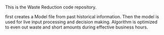 This is the Waste Reduction code repository.

first creates a Model file from past historical information.
Then the model is used for live input processing and decision making.
Algorithm is optimized to even out waste and short amounts during effective business hours.
